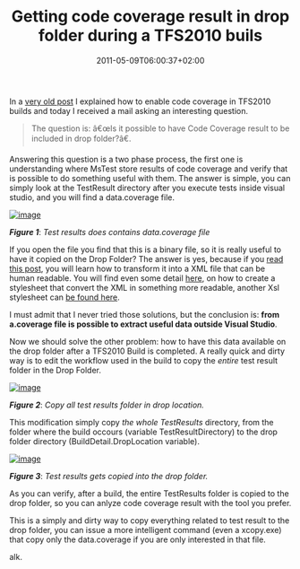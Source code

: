 ﻿---
title: "Getting code coverage result in drop folder during a TFS2010 buils"
description: ""
date: 2011-05-09T06:00:37+02:00
draft: false
tags: [CodeAnalysis,Tfs,TFS Build]
categories: [Team Foundation Server]
---
In a [very old post](http://www.codewrecks.com/blog/index.php/2010/06/14/running-code-coverage-in-tfs2010-builds/) I explained how to enable code coverage in TFS2010 builds and today I received a mail asking an interesting question.

> The question is: â€œIs it possible to have Code Coverage result to be included in drop folder?â€.

Answering this question is a two phase process, the first one is understanding where MsTest store results of code coverage and verify that is possible to do something useful with them. The answer is simple, you can simply look at the TestResult directory after you execute tests inside visual studio, and you will find a data.coverage file.

[![image](https://www.codewrecks.com/blog/wp-content/uploads/2011/05/image_thumb1.png "image")](https://www.codewrecks.com/blog/wp-content/uploads/2011/05/image1.png)

 ***Figure 1***: *Test results does contains data.coverage file*

If you open the file you find that this is a binary file, so it is really useful to have it copied on the Drop Folder? The answer is yes, because if you [read this post](http://codebadger.com/blog/post/2009/05/12/Turning-Visual-Studio-MSTEST-code-coverage-files-into-Xml.aspx), you will learn how to transform it into a XML file that can be human readable. You will find even some detail [here](http://blogs.msdn.com/b/ms_joc/archive/2005/11/22/495996.aspx), on how to create a stylesheet that convert the XML in something more readable, another Xsl stylesheet can [be found here](http://dbebek.wordpress.com/continuous-integration/xslt-for-mstest-code-coverage/).

I must admit that I never tried those solutions, but the conclusion is:  **from a.coverage file is possible to extract useful data outside Visual Studio**.

Now we should solve the other problem: how to have this data available on the drop folder after a TFS2010 Build is completed. A really quick and dirty way is to edit the workflow used in the build to copy the *entire* test result folder in the Drop Folder.

[![image](https://www.codewrecks.com/blog/wp-content/uploads/2011/05/image_thumb2.png "image")](https://www.codewrecks.com/blog/wp-content/uploads/2011/05/image2.png)

 ***Figure 2***: *Copy all test results folder in drop location.*

This modification simply copy *the whole TestResults* directory, from the folder where the build occours (variable TestResultDirectory) to the drop folder directory (BuildDetail.DropLocation variable).

[![image](https://www.codewrecks.com/blog/wp-content/uploads/2011/05/image_thumb3.png "image")](https://www.codewrecks.com/blog/wp-content/uploads/2011/05/image3.png)

 ***Figure 3***: *Test results gets copied into the drop folder.*

As you can verify, after a build, the entire TestResults folder is copied to the drop folder, so you can anlyze code coverage result with the tool you prefer.

This is a simply and dirty way to copy everything related to test result to the drop folder, you can issue a more intelligent command (even a xcopy.exe) that copy only the data.coverage if you are only interested in that file.

alk.
